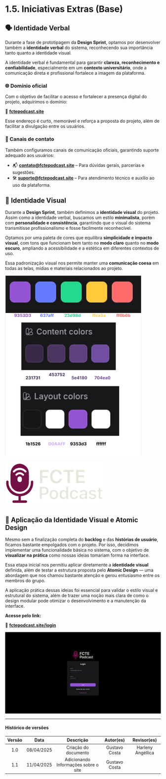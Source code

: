 # 1.5. Iniciativas Extras (Base)

<!-- Breve relato sobre as Iniciativas Extras realizadas pela equipe, no escopo da entrega.

Apresentar links para comprobatórios que evidenciem qualquer que seja a realização extra conferida pela equipe no escopo da entrega. -->

## 🗣️ Identidade Verbal

Durante a fase de prototipagem da **Design Sprint**, optamos por desenvolver também a **identidade verbal** do sistema, reconhecendo sua importância tanto quanto a identidade visual. 

A identidade verbal é fundamental para garantir **clareza, reconhecimento e confiabilidade**, especialmente em um **contexto universitário**, onde a comunicação direta e profissional fortalece a imagem da plataforma.

### 🌐 Domínio oficial

Com o objetivo de facilitar o acesso e fortalecer a presença digital do projeto, adquirimos o domínio:

🔗 **[fctepodcast.site](https://fctepodcast.site)**

Esse endereço é curto, memorável e reforça a proposta do projeto, além de facilitar a divulgação entre os usuários.

### 📩 Canais de contato

Também configuramos canais de comunicação oficiais, garantindo suporte adequado aos usuários:

- 📬 **contato@fctepodcast.site** – Para dúvidas gerais, parcerias e sugestões.  
- 🛠️ **suporte@fctepodcast.site** – Para atendimento técnico e auxílio ao uso da plataforma.


## 🎨 Identidade Visual

Durante a **Design Sprint**, também definimos a **identidade visual** do projeto. Assim como a identidade verbal, buscamos um estilo **minimalista**, porém com **personalidade e consistência**, garantindo que o visual do sistema transmitisse profissionalismo e fosse facilmente reconhecível.

Optamos por uma paleta de cores que equilibra **simplicidade e impacto visual**, com tons que funcionam bem tanto no **modo claro** quanto no **modo escuro**, ampliando a acessibilidade e a estética em diferentes contextos de uso.

Essa padronização visual nos permite manter uma **comunicação coesa** em todas as telas, mídias e materiais relacionados ao projeto.

![Paleta de Cores](../_media/paleta_cores.png)

![Logo FCTEPodcast](../_media/logo_small.png)

## 🧱 Aplicação da Identidade Visual e Atomic Design

Mesmo sem a finalização completa do **backlog** e das **histórias de usuário**, ficamos bastante empolgados com o projeto. Por isso, decidimos implementar uma funcionalidade básica no sistema, com o objetivo de **visualizar na prática** como nossas ideias tomariam forma na interface.

Essa etapa inicial nos permitiu aplicar diretamente a **identidade visual** definida, além de testar a estrutura proposta pelo **Atomic Design** — uma abordagem que nos chamou bastante atenção e gerou entusiasmo entre os membros do grupo.

A aplicação prática dessas ideias foi essencial para validar o estilo visual e estrutural do sistema, além de trazer uma noção mais clara de como o design modular pode otimizar o desenvolvimento e a manutenção da interface.

**Acesse pelo link:**

🔗 **[fctepodcast.site/login](https://fctepodcast.site/login)**

![Site](../_media/site.png)

---

#### Histórico de versões 

| Versão |    Data    |              Descrição              |       Autor(es)       |      Revisor(es)       |
|:------:|:----------:|:-----------------------------------:|:---------------------:|:----------------------:|
| 1.0    | 08/04/2025 | Criação do documento                | Gustavo Costa         | Harleny Angéllica      |
| 1.1    | 11/04/2025 | Adicionando Informações sobre o site              | Gustavo Costa         |                        |